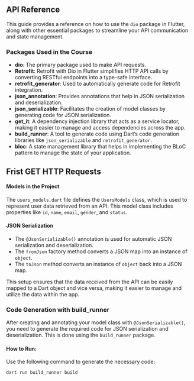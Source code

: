 ## API Reference

This guide provides a reference on how to use the `dio` package in Flutter, along with other essential packages to streamline your API communication and state management.

### Packages Used in the Course

- **dio**: The primary package used to make API requests.
- **Retrofit**: Retrofit with Dio in Flutter simplifies HTTP API calls by converting RESTful endpoints into a type-safe interface.
- **retrofit_generator**: Used to automatically generate code for Retrofit integration.
- **json_annotation**: Provides annotations that help in JSON serialization and deserialization.
- **json_serializable**: Facilitates the creation of model classes by generating code for JSON serialization.
- **get_it**: A dependency injection library that acts as a service locator, making it easier to manage and access dependencies across the app.
- **build_runner**: A tool to generate code using Dart’s code generation libraries like `json_serializable` and `retrofit_generator`.
- **bloc**: A state management library that helps in implementing the BLoC pattern to manage the state of your application.

 ## Frist GET HTTP Requests

#### Models in the Project

The `users_models.dart` file defines the `UsersModels` class, which is used to represent user data retrieved from an API. This model class includes properties like `id`, `name`, `email`, `gender`, and `status`. 

#### JSON Serialization

- The `@JsonSerializable()` annotation is used for automatic JSON serialization and deserialization.
- The `fromJson` factory method converts a JSON map into an instance of `object`.
- The `toJson` method converts an instance of `object` back into a JSON map.

This setup ensures that the data received from the API can be easily mapped to a Dart object and vice versa, making it easier to manage and utilize the data within the app.
### Code Generation with build_runner

After creating and annotating your model class with `@JsonSerializable()`, you need to generate the required code for JSON serialization and deserialization. This is done using the `build_runner` package.

#### How to Run:

Use the following command to generate the necessary code:

```bash
dart run build_runner build

